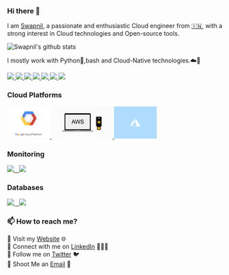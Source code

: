 ### Hi there 👋


I am [Swapnil](), a passionate and enthusiastic Cloud engineer from [🇮🇳 ](https://en.wikipedia.org/wiki/India)&nbsp;with a strong interest in Cloud technologies and Open-source tools.

![Swapnil's github stats](https://github-readme-stats.vercel.app/api?username=swapnil-dot&hide=issues&show_icons=true&theme=onedark)

I mostly work with Python🐍,bash and Cloud-Native technologies.☁️🚀


<p float="left">
  <a href="https://www.python.org/" target="_blank" >
    <img src="https://raw.githubusercontent.com/swapnil-dot/images/master/giphy.gif"  height="80" />
  </a>
  <a href="https://www.docker.com/" target="_blank" >
    <img src="https://raw.githubusercontent.com/itsksaurabh/itsksaurabh/master/assets/docker.gif"  height="80" /> 
  </a>
  <a href="https://kubernetes.io/" target="_blank" >
    <img src="https://raw.githubusercontent.com/itsksaurabh/itsksaurabh/master/assets/k8s.gif"  height="75" />
  </a>
  <a href="https://docs.gitlab.com/ee/ci/" target="_blank" >
    <img src="https://raw.githubusercontent.com/itsksaurabh/itsksaurabh/master/assets/cicd.gif"  height="65" />
  </a>
  <a href="https://www.terraform.io/" target="_blank" >
    <img src="https://raw.githubusercontent.com/itsksaurabh/itsksaurabh/master/assets/terraform.gif" width="120" />
  </a>
  <a href="https://helm.sh/" target="_blank" >
    <img src="https://raw.githubusercontent.com/itsksaurabh/itsksaurabh/master/assets/helm.gif"  height="75" />
  </a>
  <a href="https://www.w3.org/wiki/The_web_standards_model_-_HTML_CSS_and_JavaScript" target="_blank" >
    <img src="https://raw.githubusercontent.com/itsksaurabh/itsksaurabh/master/assets/html-css-js.png" height="70" />
  </a>
 </p>
  
### Cloud Platforms
  
 <p float="left">
  <a href="https://cloud.google.com/" target="_blank" >
    <img src="https://raw.githubusercontent.com/swapnil-dot/images/master/google.gif"  height="75" />
  </a> 
  <a href="https://aws.amazon.com/" target="_blank" >
    <img src="https://raw.githubusercontent.com/swapnil-dot/images/master/aws.gif"  height="75" />
  </a>
  <a href="https://azure.microsoft.com/en-in/" target="_blank" >
    <img src="https://raw.githubusercontent.com/swapnil-dot/images/master/azure.gif"  height="75" />
  </a> 
 </p>
  
### Monitoring
  
 <p float="left">
  <a href="https://grafana.com/" target="_blank" >
    <img src="https://raw.githubusercontent.com/itsksaurabh/itsksaurabh/master/assets/grafana.gif" height="60" />&nbsp;&nbsp;
  </a>
  <a href="https://prometheus.io/" target="_blank" >
    <img src="https://raw.githubusercontent.com/itsksaurabh/itsksaurabh/master/assets/prometheus.gif" height="65" />
  </a>
</p>

### Databases
  
 <p float="left">
  <a href="https://www.mysql.com/" target="_blank" >
    <img src="https://raw.githubusercontent.com/swapnil-dot/images/master/mysql.gif" height="90" />&nbsp;&nbsp;
  </a>
  <a href="https://www.mongodb.com/" target="_blank" >
    <img src="https://raw.githubusercontent.com/itsksaurabh/itsksaurabh/master/assets/mongo.gif" height="80" />
  </a>
</p>

### 📫 How to reach me? 

  🌟 Visit my [Website]() 🌐 <br>
  🌟 Connect with me on [LinkedIn]() 👨🏻‍💻 <br>
  🌟 Follow me on [Twitter]() 🐦 <br>
  🌟 Shoot Me an [Email](swapnilchandra25@gmail.com) 💌 <br>
